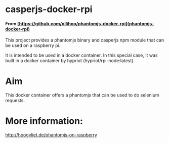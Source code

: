 # casperjs-docker-rpi
#### From [https://github.com/ollihoo/phantomjs-docker-rpi](phantomjs-docker-rpi)

This project provides a phantomjs binary and casperjs npm module that can be used on a raspberry pi.

It is intended to be used in a docker container. In this special case, it
was built in a docker container by hypriot (hypriot/rpi-node:latest).

# Aim
This docker container offers a phantomjs that can be used to do selenium
requests.

# More information:

http://hoogvliet.de/phantomjs-on-raspberry
